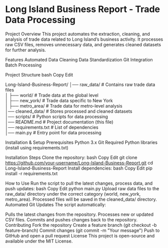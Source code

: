 # Long Island Business Report - Trade Data Processing

Project Overview
This project automates the extraction, cleaning, and analysis of trade data related to Long Island’s business activity. It processes raw CSV files, removes unnecessary data, and generates cleaned datasets for further analysis.

Features
Automated Data Cleaning 
Data Standardization
Git Integration
Batch Processing

Project Structure
bash
Copy
Edit

Long-Island-Business-Report/
│── raw_data/                 # Contains raw trade data files  
│   ├── world/                # Trade data at the global level  
│   ├── new_york/             # Trade data specific to New York  
│   ├── metro_area/           # Trade data for metro-level analysis  
│── cleaned_data/             # Stores processed and cleaned datasets  
│── scripts/                  # Python scripts for data processing  
│── README.md                 # Project documentation (this file)  
│── requirements.txt          # List of dependencies  
│── main.py                   # Entry point for data processing  

Installation & Setup
Prerequisites
Python 3.x
Git
Required Python libraries (install using requirements.txt)

Installation Steps
Clone the repository:
bash
Copy
Edit
git clone https://github.com/your-username/Long-Island-Business-Report.git
cd Long-Island-Business-Report
Install dependencies:
bash
Copy
Edit
pip install -r requirements.txt

How to Use
Run the script to pull the latest changes, process data, and push updates:
bash
Copy
Edit
python main.py
Upload raw data files to the raw_data/ directory under the correct category (world, new_york, metro_area).
Processed files will be saved in the cleaned_data/ directory.
Automated Git Updates
The script automatically:

Pulls the latest changes from the repository.
Processes new or updated CSV files.
Commits and pushes changes back to the repository.
Contributing
Fork the repository
Create a feature branch (git checkout -b feature-branch)
Commit changes (git commit -m "Your message")
Push to GitHub and open a pull request
License
This project is open-source and available under the MIT License.

